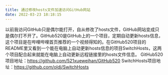 ```yaml
---
title: 通过修改hosts文件加速访问GitHub网站
date: 2022-03-23 18:18:15
---
```

以前我访问GitHub只是偶尔能打开，自从修改了hosts文件，GitHub网站变成只是偶尔打不开了。GitHub520是GitHub上的一个项目，定期自动更新hosts信息，这个项目是在哔哩哔哩首页推荐的一个视频得知的。在GitHub520项目的README里又看到一个能在电脑上自动更新hosts信息的项目SwitchHosts，这两个项目配合起来就能在电脑上自动更新远程链接里的hosts文件信息。
GitHub520项目地址：https://github.com/521xueweihan/GitHub520
SwitchHosts项目地址：https://github.com/oldj/SwitchHosts